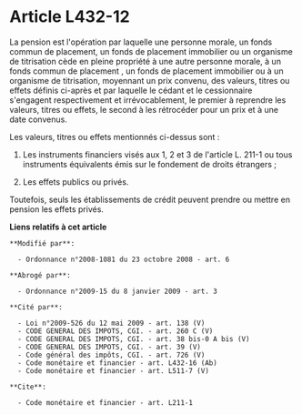 # Article L432-12

La pension est l'opération par laquelle une personne morale, un fonds commun de placement, un fonds de placement immobilier
ou un organisme de titrisation cède en pleine propriété à une autre personne morale, à un fonds commun de placement , un
fonds de placement immobilier ou à un organisme de titrisation, moyennant un prix convenu, des valeurs, titres ou effets
définis ci-après et par laquelle le cédant et le cessionnaire s'engagent respectivement et irrévocablement, le premier à
reprendre les valeurs, titres ou effets, le second à les rétrocéder pour un prix et à une date convenus. 

Les valeurs, titres ou effets mentionnés ci-dessus sont : 

1. Les instruments financiers visés aux 1, 2 et 3 de l'article L. 211-1 ou tous instruments équivalents émis sur le fondement
de droits étrangers ; 

2. Les effets publics ou privés. 

Toutefois, seuls les établissements de crédit peuvent prendre ou mettre en pension les effets privés.

**Liens relatifs à cet article**

	**Modifié par**:

	  - Ordonnance n°2008-1081 du 23 octobre 2008 - art. 6

	**Abrogé par**:

	  - Ordonnance n°2009-15 du 8 janvier 2009 - art. 3

	**Cité par**:

	  - Loi n°2009-526 du 12 mai 2009 - art. 138 (V)
	  - CODE GENERAL DES IMPOTS, CGI. - art. 260 C (V)
	  - CODE GENERAL DES IMPOTS, CGI. - art. 38 bis-0 A bis (V)
	  - CODE GENERAL DES IMPOTS, CGI. - art. 39 (V)
	  - Code général des impôts, CGI. - art. 726 (V)
	  - Code monétaire et financier - art. L432-16 (Ab)
	  - Code monétaire et financier - art. L511-7 (V)

	**Cite**:

	  - Code monétaire et financier - art. L211-1
